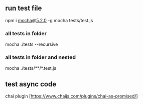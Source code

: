 ## run test file
npm i mocha@5.2.0 -g
mocha tests/test.js

### all tests in folder
mocha ./tests --recursive
### all tests in folder and nested
mocha ./tests/**/*.test.js

## test async code
chai plugin [https://www.chaijs.com/plugins/chai-as-promised/]
